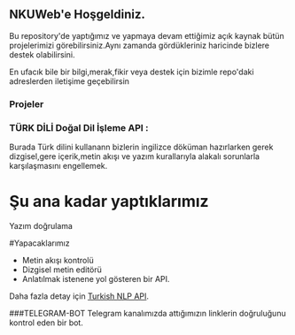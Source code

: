 ## NKUWeb'e Hoşgeldiniz.

Bu repository'de yaptığımız ve yapmaya devam ettiğimiz açık kaynak bütün projelerimizi görebilirsiniz.Aynı zamanda gördükleriniz haricinde bizlere destek olabilirsini.

En ufacık bile bir bilgi,merak,fikir veya destek için bizimle repo'daki adreslerden iletişime geçebilirsin

### Projeler
### TÜRK DİLİ Doğal Dil İşleme API :
Burada Türk dilini kullanann bizlerin ingilizce döküman hazırlarken gerek dizgisel,gere içerik,metin akışı ve yazım kurallarıyla alakalı sorunlarla karşılaşmasını engellemek.

# Şu ana kadar yaptıklarımız
Yazım doğrulama

#Yapacaklarımız
* Metin akışı kontrolü
* Dizgisel metin editörü
* Anlatılmak istenene yol gösteren bir API.


Daha fazla detay için [Turkish NLP API](https://github.com/nkudatascience/Turkish-Language-NLP-API).


###TELEGRAM-BOT
Telegram kanalımızda attığımızın linklerin doğruluğunu kontrol eden bir bot.
